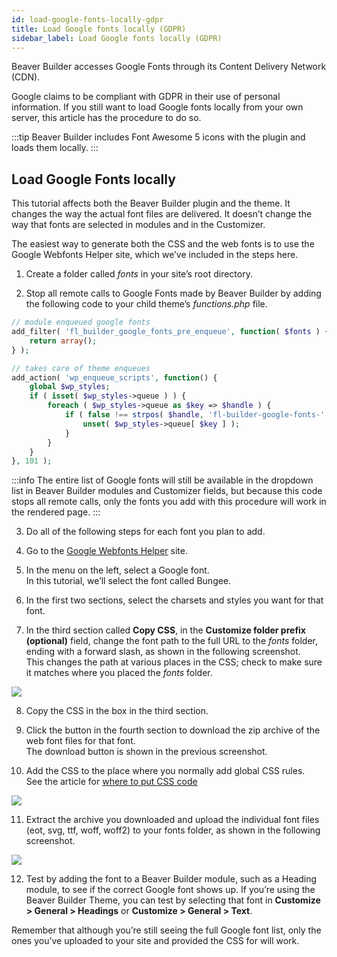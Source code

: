 ```yaml
---
id: load-google-fonts-locally-gdpr
title: Load Google fonts locally (GDPR)
sidebar_label: Load Google fonts locally (GDPR)
---
```


Beaver Builder accesses Google Fonts through its Content Delivery Network (CDN).

Google claims to be compliant with GDPR in their use of personal information. If you still want to load Google fonts locally from your own server, this article has the procedure to do so.

:::tip
Beaver Builder includes Font Awesome 5 icons with the plugin and loads them locally.
:::

## Load Google Fonts locally

This tutorial affects both the Beaver Builder plugin and the theme. It changes
the way the actual font files are delivered. It doesn’t change the way that
fonts are selected in modules and in the Customizer.

The easiest way to generate both the CSS and the web fonts is to use the
Google Webfonts Helper site, which we’ve included in the steps here.

1. Create a folder called _fonts_ in your site’s root directory.

2. Stop all remote calls to Google Fonts made by Beaver Builder by adding the following code to your child theme’s _functions.php_ file.  

  ```php
  // module enqueued google fonts
  add_filter( 'fl_builder_google_fonts_pre_enqueue', function( $fonts ) {
      return array();
  } );
  ```

  ```php
  // takes care of theme enqueues
  add_action( 'wp_enqueue_scripts', function() {
      global $wp_styles;
      if ( isset( $wp_styles->queue ) ) {
          foreach ( $wp_styles->queue as $key => $handle ) {
              if ( false !== strpos( $handle, 'fl-builder-google-fonts-' ) ) {
                  unset( $wp_styles->queue[ $key ] );
              }
          }
      }
  }, 101 );
  ```

:::info
The entire list of Google fonts will still be available in the
dropdown list in Beaver Builder modules and Customizer fields, but because
this code stops all remote calls, only the fonts you add with this procedure
will work in the rendered page.
:::

3. Do all of the following steps for each font you plan to add.

4. Go to the [Google Webfonts Helper](https://google-webfonts-helper.herokuapp.com/fonts) site.

5. In the menu on the left, select a Google font.   
  In this tutorial, we’ll select the font called Bungee.

6. In the first two sections, select the charsets and styles you want for that font.

7. In the third section called **Copy CSS**, in the **Customize folder prefix (optional)** field, change the font path to the full URL to the _fonts_ folder, ending with a forward slash, as shown in the following screenshot.   
  This changes the path at various places in the CSS; check to make sure it matches where you placed the _fonts_ folder.  

  ![](/img/general-load-fonts-locally.png)

8. Copy the CSS in the box in the third section.

9. Click the button in the fourth section to download the zip archive of the web font files for that font.   
  The download button is shown in the previous screenshot.

10. Add the CSS to the place where you normally add global CSS rules.  
  See the article for [where to put CSS code](/beaver-builder/styles/custom-code.md)  

  ![](/img/general-load-fonts-locally-css.png)

11. Extract the archive you downloaded and upload the individual font files (eot, svg, ttf, woff, woff2) to your fonts folder, as shown in the following screenshot.  

  ![](/img/general-load-fonts-locally-upload.png)

12. Test by adding the font to a Beaver Builder module, such as a Heading module, to see if the correct Google font shows up. If you’re using the Beaver Builder Theme, you can test by selecting that font in **Customize > General > Headings** or **Customize > General > Text**.  

Remember that although you’re still seeing the full Google font list, only the
ones you’ve uploaded to your site and provided the CSS for will work.
